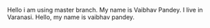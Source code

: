 Hello i am using master branch. My name is Vaibhav Pandey. I live in Varanasi.
Hello, my name is vaibhav pandey.

